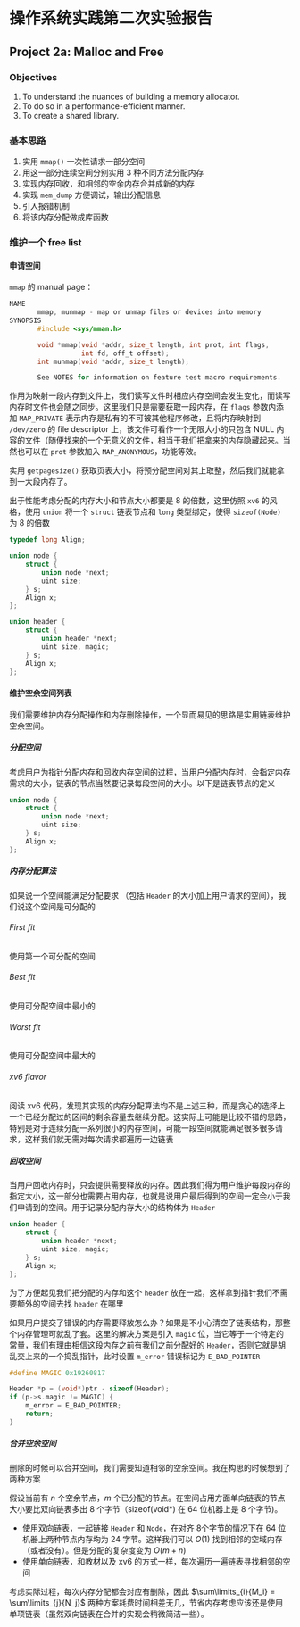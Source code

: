 # 操作系统实践第二次实验报告

## Project 2a: Malloc and Free

### Objectives

1.  To understand the nuances of building a memory allocator.
2.  To do so in a performance-efficient manner.
3.  To create a shared library.


### 基本思路

1.  实用 `mmap()` 一次性请求一部分空间
2.  用这一部分连续空间分别实用 3 种不同方法分配内存
3.  实现内存回收，和相邻的空余内存合并成新的内存
4.  实现 `mem_dump` 方便调试，输出分配信息
5.  引入报错机制
6.  将该内存分配做成库函数

### 维护一个 free list

#### 申请空间

`mmap` 的 manual page：

```c
NAME
       mmap, munmap - map or unmap files or devices into memory
SYNOPSIS
       #include <sys/mman.h>

       void *mmap(void *addr, size_t length, int prot, int flags,
                  int fd, off_t offset);
       int munmap(void *addr, size_t length);

       See NOTES for information on feature test macro requirements.
```

作用为映射一段内存到文件上，我们读写文件时相应内存空间会发生变化，而读写内存时文件也会随之同步。这里我们只是需要获取一段内存，在 `flags` 参数内添加 `MAP_PRIVATE` 表示内存是私有的不可被其他程序修改，且将内存映射到 `/dev/zero` 的 file descriptor 上，该文件可看作一个无限大小的只包含 NULL 内容的文件（随便找来的一个无意义的文件，相当于我们把拿来的内存隐藏起来。当然也可以在 `prot` 参数加入 `MAP_ANONYMOUS`，功能等效。

实用 `getpagesize()` 获取页表大小，将预分配空间对其上取整，然后我们就能拿到一大段内存了。

出于性能考虑分配的内存大小和节点大小都要是 8 的倍数，这里仿照 `xv6` 的风格，使用 `union` 将一个 `struct` 链表节点和 `long` 类型绑定，使得 `sizeof(Node)` 为 8 的倍数


```c
typedef long Align;

union node {
    struct {
        union node *next;
        uint size;
    } s;
    Align x;
};

union header {
    struct {
        union header *next;
        uint size, magic;
    } s;
    Align x;
};

```

#### 维护空余空间列表

我们需要维护内存分配操作和内存删除操作，一个显而易见的思路是实用链表维护空余空间。

##### 分配空间

考虑用户为指针分配内存和回收内存空间的过程，当用户分配内存时，会指定内存需求的大小，链表的节点当然要记录每段空间的大小。以下是链表节点的定义

```c
union node {
    struct {
        union node *next;
        uint size;
    } s;
    Align x;
};
```


##### 内存分配算法

如果说一个空间能满足分配要求 （包括 `Header` 的大小加上用户请求的空间），我们说这个空间是可分配的

###### First fit

使用第一个可分配的空间

###### Best fit

使用可分配空间中最小的

###### Worst fit

使用可分配空间中最大的

###### xv6 flavor

阅读 xv6 代码，发现其实现的内存分配算法均不是上述三种，而是贪心的选择上一个已经分配过的区间的剩余容量去继续分配。这实际上可能是比较不错的思路，特别是对于连续分配一系列很小的内存空间，可能一段空间就能满足很多很多请求，这样我们就无需对每次请求都遍历一边链表

##### 回收空间

当用户回收内存时，只会提供需要释放的内存。因此我们得为用户维护每段内存的指定大小，这一部分也需要占用内存，也就是说用户最后得到的空间一定会小于我们申请到的空间。用于记录分配内存大小的结构体为 `Header`

```c
union header {
    struct {
        union header *next;
        uint size, magic;
    } s;
    Align x;
};
```

为了方便起见我们把分配的内存和这个 `header` 放在一起，这样拿到指针我们不需要额外的空间去找 `header` 在哪里

如果用户提交了错误的内存需要释放怎么办？如果是不小心清空了链表结构，那整个内存管理可就乱了套。这里的解决方案是引入 `magic` 位，当它等于一个特定的常量，我们有理由相信这段内存之前有我们之前分配好的 `Header`，否则它就是胡乱交上来的一个捣乱指针，此时设置 `m_error` 错误标记为 `E_BAD_POINTER`


```c
#define MAGIC 0x19260817

Header *p = (void*)ptr - sizeof(Header);
if (p->s.magic != MAGIC) {
    m_error = E_BAD_POINTER;
    return;
}
```

##### 合并空余空间

删除的时候可以合并空间，我们需要知道相邻的空余空间。我在构思的时候想到了两种方案

假设当前有 $n$ 个空余节点，$m$ 个已分配的节点。在空间占用方面单向链表的节点大小要比双向链表多出 8 个字节（sizeof(void*) 在 64 位机器上是 8 个字节)。

+ 使用双向链表，一起链接 `Header` 和 `Node`，在对齐 8个字节的情况下在 64 位机器上两种节点内存均为 24 字节。这样我们可以 $O(1)$ 找到相邻的空域内存（或者没有）。但是分配的复杂度变为 $O(m+n)$
+ 使用单向链表，和教材以及 xv6 的方式一样，每次遍历一遍链表寻找相邻的空间

考虑实际过程，每次内存分配都会对应有删除，因此 $\sum\limits_{i}{M_i} = \sum\limits_{j}{N_j}$ 两种方案耗费时间相差无几，节省内存考虑应该还是使用单项链表（虽然双向链表在合并的实现会稍微简洁一些）。

##### 

